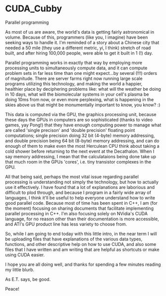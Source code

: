 # CUDA_Cubby

Parallel programming 

As most of us are aware, the world's data is getting fairly astronomical in volume. Because of this, programmers (like you, I imagine) have been seeking ways to handle it. I'm reminded of a story about a Chinese city that needed a 50 mile (they use a different metric, yi, I think) stretch of road built, and after hiring 100,000 people, were able to get it built in 1 (!) day. 

Parallel programming works in exactly that way by employing more processing units to simultaneously compute data, and it can compute problem sets in far less time than one might expect...by several (!!!) orders of magnitude. There are server farms right now running large scale programs utilizing this technology, and making the world a happier, healthier place by deciphering problems like: what will the weather be doing in 10 days, what will the biomolecular systems in your cell's plasma be doing 10ms from now, or even more perplexing, what is happening in the skies above us that might be monumentally important to know, you know? :)

This data is computed via the GPU, the graphics processing unit, because these days the GPUs in computers are so sophisticated (thanks to video games, yay Pong!) that they have enough computing power to manage what are called  'single precison' and 'double precision' floating point computations; single precision doing 32 bit (4-byte) memory addressing, and double precision being 64 bit (8-byte) memory addressing, and can do enough of them to make even the most Herculean CPU think about taking a cold shower before returning to the next event at the Decathalon. When I say memory addressing, I mean that the calculataions being done take up that much room in the GPUs 'cores', i.e. tiny transistor complexes in the GPU.

All that being said, perhaps the most vital issue regarding parallel processing is understanding not simply the technology, but how to actually use it effectively. I have found that a lot of explanations are laborious and difficult to plod through, and because I program in a fairly wide array of languages, I think it'll be useful to help everyone understand how to write good parallel code. Because most of time has been spent in C++, I am (for the moment) focusing on sharing documents that facilitate implementing parallel processing in C++. I'm also focusing solely on NVidia's CUDA language, for no reason other than their documentation is more accessible, and ATI's GPU product line has less variety to choose from.

So, while I am going to end today with this little intro, in the near term I will be uploading files that have explanations of the various data types, functions, and other descriptive help on how to use CUDA, and also some files that I have written and am writing that are helpful as shortcuts or make using CUDA easier.

I hope you are all doing well, and thanks for spending a few minutes reading my little blurb. 

As E.T. says, be good.

Peace!



 
